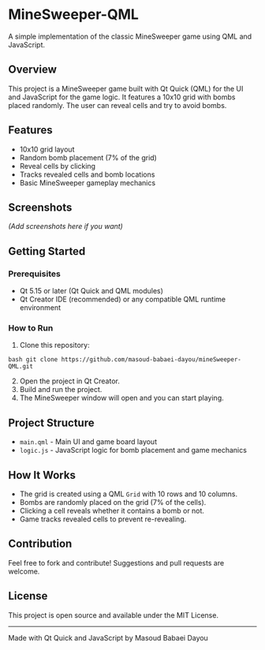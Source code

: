 # MineSweeper-QML

A simple implementation of the classic MineSweeper game using QML and JavaScript.

## Overview

This project is a MineSweeper game built with Qt Quick (QML) for the UI and JavaScript for the game logic. It features a 10x10 grid with bombs placed randomly. The user can reveal cells and try to avoid bombs.

## Features

- 10x10 grid layout
- Random bomb placement (7% of the grid)
- Reveal cells by clicking
- Tracks revealed cells and bomb locations
- Basic MineSweeper gameplay mechanics

## Screenshots

*(Add screenshots here if you want)*

## Getting Started

### Prerequisites

- Qt 5.15 or later (Qt Quick and QML modules)
- Qt Creator IDE (recommended) or any compatible QML runtime environment

### How to Run

1. Clone this repository:

`bash
git clone https://github.com/masoud-babaei-dayou/mineSweeper-QML.git`

2. Open the project in Qt Creator.
3. Build and run the project.
4. The MineSweeper window will open and you can start playing.

## Project Structure

- `main.qml` - Main UI and game board layout
- `logic.js` - JavaScript logic for bomb placement and game mechanics

## How It Works

- The grid is created using a QML `Grid` with 10 rows and 10 columns.
- Bombs are randomly placed on the grid (7% of the cells).
- Clicking a cell reveals whether it contains a bomb or not.
- Game tracks revealed cells to prevent re-revealing.

## Contribution

Feel free to fork and contribute! Suggestions and pull requests are welcome.

## License

This project is open source and available under the MIT License.

---

Made with Qt Quick and JavaScript by Masoud Babaei Dayou


